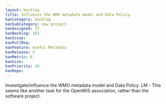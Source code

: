 ```yaml
---
layout: backlog
title: Influence the WMO metadata model and Data Policy.
kanCategory: backlog
kanSubCategory: new project
kanAssigned: JT
kanBacklog: 163
kanIssue:
kanPullReq:
kanFeature: Useful Metadata
kanRelease: 5
kanMetric: 6
kanSize:
kanPriority: 10
kanRepo:
---
```

Investigate/influence the WMO metadata model and Data Policy. LM - This seems like another task for the OpenWIS association, rather than the software project.
